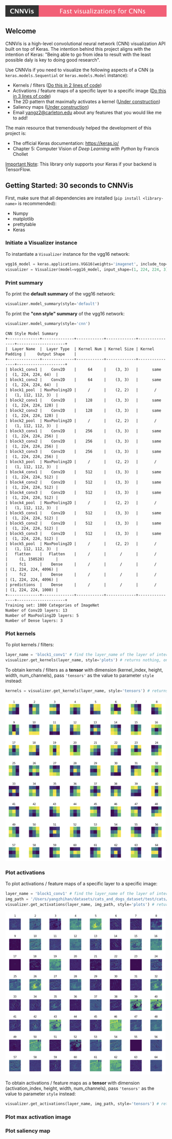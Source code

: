 <img src="https://github.com/zhihanyang2022/pngs/blob/master/cnnvis_banner.png" alt="drawing">

## Welcome

CNNVis is a high-level convolutional neural network (CNN) visualization API built on top of Keras. The intention behind this project aligns with the intention of Keras: "Being able to go from idea to result with the least possible daly is key to doing good research". 

Use CNNVis if you need to visualize the following aspects of a CNN (a `keras.models.Sequential` or `keras.models.Model` instance):
* Kernels / filters ([Do this in 2 lines of code](#plot-kernels))
* Activations / feature maps of a specific layer to a specific image ([Do this in 3 lines of code](#plot-activations))
* The 2D pattern that maximally activates a kernel ([Under construction](#plot-max-activation-image))
* Saliency maps ([Under construction](#plot-saliency_map))
* Email yangz2@carleton.edu about any features that you would like me to add!

The main resource that tremendously helped the development of this project is:
* The official Keras documentation: https://keras.io/
* Chapter 5: Computer Vision of _Deep Learning with Python_ by Francis Chollet

<u>Important Note</u>: This library only supports your Keras if your backend is TensorFlow.

## Getting Started: 30 seconds to CNNVis

First, make sure that all dependencies are installed (`pip install <library-name>` is recommended):
* Numpy
* matplotlib
* prettytable
* Keras

### Initiate a Visualizer instance

To instantiate a `Visualizer` instance for the vgg16 network:
```python
vgg16_model = keras.applications.VGG16(weights='imagenet', include_top=True)
visualizer = Visualizer(model=vgg16_model, input_shape=(1, 224, 224, 3) # (batch_size, height, width, num_channels)
```

### Print summary 

To print the **default summary** of the vgg16 network:
```python
visualizer.model_summary(style='default')
```

To print the **"cnn style" summary** of the vgg16 network:
```python
visualizer.model_summary(style='cnn')
```

```
CNN Style Model Summary
+--------------+--------------+------------+-------------+----------------+---------------------+
|  Layer Name  |  Layer Type  | Kernel Num | Kernel Size | Kernel Padding |     Output Shape    |
+--------------+--------------+------------+-------------+----------------+---------------------+
| block1_conv1 |    Conv2D    |     64     |    (3, 3)   |      same      |  (1, 224, 224, 64)  |
| block1_conv2 |    Conv2D    |     64     |    (3, 3)   |      same      |  (1, 224, 224, 64)  |
| block1_pool  | MaxPooling2D |     /      |    (2, 2)   |       /        |   (1, 112, 112, 3)  |
| block2_conv1 |    Conv2D    |    128     |    (3, 3)   |      same      |  (1, 224, 224, 128) |
| block2_conv2 |    Conv2D    |    128     |    (3, 3)   |      same      |  (1, 224, 224, 128) |
| block2_pool  | MaxPooling2D |     /      |    (2, 2)   |       /        |   (1, 112, 112, 3)  |
| block3_conv1 |    Conv2D    |    256     |    (3, 3)   |      same      |  (1, 224, 224, 256) |
| block3_conv2 |    Conv2D    |    256     |    (3, 3)   |      same      |  (1, 224, 224, 256) |
| block3_conv3 |    Conv2D    |    256     |    (3, 3)   |      same      |  (1, 224, 224, 256) |
| block3_pool  | MaxPooling2D |     /      |    (2, 2)   |       /        |   (1, 112, 112, 3)  |
| block4_conv1 |    Conv2D    |    512     |    (3, 3)   |      same      |  (1, 224, 224, 512) |
| block4_conv2 |    Conv2D    |    512     |    (3, 3)   |      same      |  (1, 224, 224, 512) |
| block4_conv3 |    Conv2D    |    512     |    (3, 3)   |      same      |  (1, 224, 224, 512) |
| block4_pool  | MaxPooling2D |     /      |    (2, 2)   |       /        |   (1, 112, 112, 3)  |
| block5_conv1 |    Conv2D    |    512     |    (3, 3)   |      same      |  (1, 224, 224, 512) |
| block5_conv2 |    Conv2D    |    512     |    (3, 3)   |      same      |  (1, 224, 224, 512) |
| block5_conv3 |    Conv2D    |    512     |    (3, 3)   |      same      |  (1, 224, 224, 512) |
| block5_pool  | MaxPooling2D |     /      |    (2, 2)   |       /        |   (1, 112, 112, 3)  |
|   flatten    |   Flatten    |     /      |      /      |       /        |     (1, 150528)     |
|     fc1      |    Dense     |     /      |      /      |       /        | (1, 224, 224, 4096) |
|     fc2      |    Dense     |     /      |      /      |       /        | (1, 224, 224, 4096) |
| predictions  |    Dense     |     /      |      /      |       /        | (1, 224, 224, 1000) |
+--------------+--------------+------------+-------------+----------------+---------------------+
Training set: 1000 Categories of ImageNet
Number of Conv2D layers: 13
Number of MaxPooling2D layers: 5
Number of Dense layers: 3
```

### Plot kernels
To plot kernels / filters:
```python
layer_name = 'block1_conv1' # find the layer_name of the layer of interest in the zeroth column heading of "cnn style" model summary
visualizer.get_kernels(layer_name, style='plots') # returns nothing, only plots
```

To obtain kernels / filters as a **tensor** with dimension (kernel_index, height, width, num_channels), pass `'tensors'` as the value to parameter `style` instead:
```python
kernels = visualizer.get_kernels(layer_name, style='tensors') # returns a tensor, plots nothing
```
<img src="https://github.com/zhihanyang2022/pngs/blob/master/kernels.png" alt="drawing" width="500"/>

### Plot activations
To plot activations / feature maps of a specific layer to a specific image:
```python
layer_name = 'block1_conv1' # find the layer_name of the layer of interest in the zeroth column heading of "cnn style" model summary
img_path = '/Users/yangzhihan/datasets/cats_and_dogs_dataset/test/cats/1780.jpg' # an example path
visualizer.get_activations(layer_name, img_path, style='plots') # returns nothing, only plots
```
<img src="https://github.com/zhihanyang2022/pngs/blob/master/activations.png" alt="drawing" width="500"/>

To obtain activations / feature maps as a **tensor** with dimension (activation_index, height, width, num_channels), pass `'tensors'` as the value to parameter `style` instead:
```python
visualizer.get_activations(layer_name, img_path, style='tensors') # returns a tensor, plots nothing
```

### Plot max activation image
### Plot saliency map
